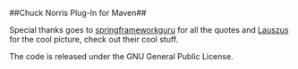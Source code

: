 ##Chuck Norris Plug-In for Maven##

Special thanks goes to [springframeworkguru](https://github.com/springframeworkguru) for all the quotes and 
[Lauszus](https://github.com/Lauszus) for the cool picture, check out their cool stuff.

The code is released under the GNU General Public License.
